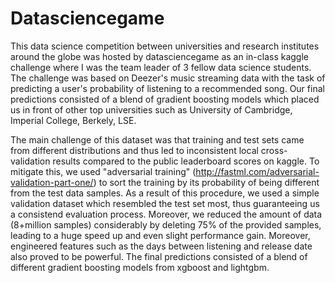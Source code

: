 # Datasciencegame

This data science competition between universities and research institutes around the globe was hosted by datasciencegame as an in-class kaggle challenge where I was the team leader of 3 fellow data science students. The challenge was based on Deezer's music streaming data with the task of predicting a user's probability of listening to a recommended song. Our final predictions consisted of a blend of gradient boosting models which placed us in front of other top universities such as University of Cambridge, Imperial College, Berkely, LSE.

The main challenge of this dataset was that training and test sets came from different distributions and thus led to inconsistent local cross-validation results compared to the public leaderboard scores on kaggle.
To mitigate this, we used "adversarial training" (http://fastml.com/adversarial-validation-part-one/) to sort the training by its probability of being different from the test data samples. As a result of this procedure, we used a simple validation dataset which resembled the test set most, thus guaranteeing us a consistend evaluation process. Moreover, we reduced the amount of data (8+million samples) considerably by deleting 75% of the provided samples, leading to a huge speed up and even slight performance gain. Moreover, engineered features such as the days between listening and release date also proved to be powerful. The final predictions consisted of a blend of different gradient boosting models from xgboost and lightgbm.
